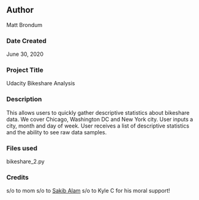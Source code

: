 ## Author
Matt Brondum

### Date Created
June 30, 2020

### Project Title
Udacity Bikeshare Analysis

### Description
This allows users to quickly gather descriptive statistics about bikeshare data. 
We cover Chicago, Washington DC and New York city. 
User inputs a city, month and day of week.
User receives a list of descriptive statistics and the ability to see raw data samples.

### Files used
bikeshare_2.py

### Credits
s/o to mom
s/o to [Sakib Alam](https://github.com/sa0000)
s/o to Kyle C for his moral support!